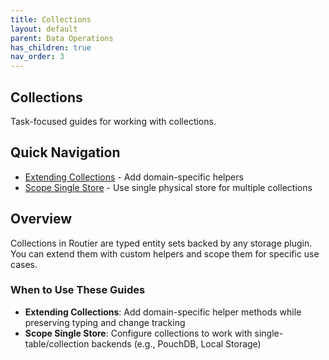 ```yaml
---
title: Collections
layout: default
parent: Data Operations
has_children: true
nav_order: 3
---
```


## Collections

Task-focused guides for working with collections.

## Quick Navigation

- [Extending Collections](extending-collections.md) - Add domain-specific helpers
- [Scope Single Store](scope-single-store.md) - Use single physical store for multiple collections

## Overview

Collections in Routier are typed entity sets backed by any storage plugin. You can extend them with custom helpers and scope them for specific use cases.

### When to Use These Guides

- **Extending Collections**: Add domain-specific helper methods while preserving typing and change tracking
- **Scope Single Store**: Configure collections to work with single-table/collection backends (e.g., PouchDB, Local Storage)
